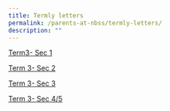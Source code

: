 ```yaml
---
title: Termly letters
permalink: /parents-at-nbss/termly-letters/
description: ""
---
```

[Term3- Sec 1](/files/nbss%20termly%20letter%202023_term%203%20-%20sec%201.pdf)

[Term 3- Sec 2](/files/nbss%20termly%20letter%202023_term%203%20-%20sec%202.pdf)

[Term 3- Sec 3](/files/nbss%20termly%20letter%202023_term%203%20-%20sec%203.pdf)

[Term 3- Sec 4/5](/files/nbss%20termly%20letter%202023_term%203%20-%20sec%204%20and%205.pdf)


